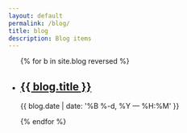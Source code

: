 ```yaml
---
layout: default
permalink: /blog/
title: blog
description: Blog items
---
```


<ul class="post-list">
{% for b in site.blog reversed %}
    <li>
        <h2><a class="blog-title" href="{{ blog.url | prepend: site.baseurl }}">{{ blog.title }}</a></h2>
        <p class="post-meta">{{ blog.date | date: '%B %-d, %Y — %H:%M' }}</p>
      </li>
{% endfor %}
</ul>